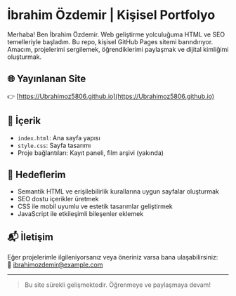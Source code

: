# İbrahim Özdemir | Kişisel Portfolyo

Merhaba! Ben İbrahim Özdemir. Web geliştirme yolculuğuma HTML ve SEO temelleriyle başladım. Bu repo, kişisel GitHub Pages sitemi barındırıyor. Amacım, projelerimi sergilemek, öğrendiklerimi paylaşmak ve dijital kimliğimi oluşturmak.

## 🌐 Yayınlanan Site
👉 [https://Ubrahimoz5806.github.io](https://Ubrahimoz5806.github.io)

## 📁 İçerik
- `index.html`: Ana sayfa yapısı
- `style.css`: Sayfa tasarımı
- Proje bağlantıları: Kayıt paneli, film arşivi (yakında)

## 🚀 Hedeflerim
- Semantik HTML ve erişilebilirlik kurallarına uygun sayfalar oluşturmak
- SEO dostu içerikler üretmek
- CSS ile mobil uyumlu ve estetik tasarımlar geliştirmek
- JavaScript ile etkileşimli bileşenler eklemek

## 📬 İletişim
Eğer projelerimle ilgileniyorsanız veya öneriniz varsa bana ulaşabilirsiniz:  
📧 ibrahimozdemir@example.com

---

> Bu site sürekli gelişmektedir. Öğrenmeye ve paylaşmaya devam!
